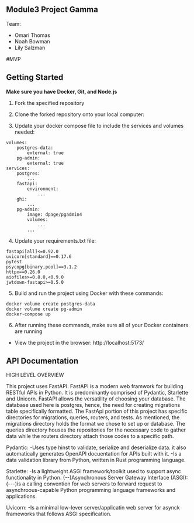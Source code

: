 ## Module3 Project Gamma

Team:

-   Omari Thomas
-   Noah Bowman
-   Lily Salzman

#MVP

## Getting Started

**Make sure you have Docker, Git, and Node.js**

1. Fork the specified repository

2. Clone the forked repository onto your local computer:

3. Update your docker compose file to include the services and volumes needed:

```
volumes:
    postgres-data:
        external: true
    pg-admin:
        external: true
services:
    postgres:
        ...
    fastapi:
        environment:
            ...
    ghi:
        ...
    pg-admin:
        image: dpage/pgadmin4
        volumes:
            ...
        ...
```

4. Update your requirements.txt file:

```
fastapi[all]<=0.92.0
uvicorn[standard]==0.17.6
pytest
psycopg[binary,pool]==3.1.2
httpx==0.26.0
aiofiles>=0.8.0,<0.9.0
jwtdown-fastapi>=0.5.0
```

5. Build and run the project using Docker with these commands:

```
docker volume create postgres-data
docker volume create pg-admin
docker-compose up
```

6. After running these commands, make sure all of your Docker containers are running

-   View the project in the browser: http://localhost:5173/

## API Documentation

HIGH LEVEL OVERVIEW

This project uses FastAPI. FastAPI is a modern web framwork for building RESTful APIs in Python. It is predominantly comprised of Pydantic, Starlette and Unicorn. FastAPI allows the versatility of choosing your database. The database used here is postgres, hence, the need for creating migrations table specifically formatted. The FastApi portion of this project has specific directories for migrations, queries, routers, and tests. As mentioned, the migrations directory holds the format we chose to set up or database. The queries directory houses the repositories for the necessary code to gather data while the routers directory attach those codes to a specific path.

Pydantic:
-Uses type hinst to validate, serialize and deserialize data. it also automatically generates OpenAPI docuentation for APIs built with it.
-Is a data validation library from Python, written in Rust programming language.

Starlette:
-Is a lightweight ASGI framework/toolkit used to support async functionality in Python.
(--)Asynchronous Server Gateway Interface (ASGI):
(---)is a calling convention for web servers to forward request to asynchroous-capable Python programming language frameworks and applications.

Uvicorn:
-Is a minimal low-lever server/applicatin web server for asynck frameworks that follows ASGI specification.
